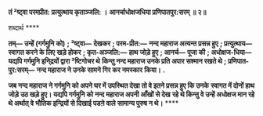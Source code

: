 **तं ²ष्ट्वा परमप्रीत: प्रत्युत्थाय कृताञ्जलि: ।** **आनर्चाधोक्षजधिया प्रणिपातपुर:सरम् ॥ २॥** 

शब्दार्थ **** 

**तम्—** **उन्हें (गर्गमुनि को)** **; ²ष्ट्वा—** **देखकर** **; परम-प्रीत:—** **नन्द महाराज अत्यन्त प्रसन्न हुए** **; प्रत्युत्थाय—** **स्वागत करने के लिए** **खड़े होकर** **; कृत-अञ्जलि:—** **हाथ जोड़े हुए** **; आनर्च—** **पूजा की** **; अधोक्षज-धिया—** **यद्यपि गर्गमुनि इनि्द्रयों द्वारा ²ष्टिगोचर थे** **किन्तु नन्द महाराज उनके प्रति अपार सश्मान रखते थे** **; प्रणिपात-पुर:सरम्—** **नन्द महाराज ने उनके सामने गिर कर नमस्कार** **किया।** **.** 

**जब नन्द महाराज ने गर्गमुनि को अपने घर में उपस्थित देखा तो वे इतने प्रसन्न हुए कि उनके** **स्वागत में दोनों हाथ जोड़े उठ खड़े हुए। यद्यपि गर्गमुनि को नन्द महाराज अपनी आँखों से देख** **रहे थे किन्तु वे उन्हें अधोक्षज मान रहे थे अर्थात् वे भौतिक इन्द्रियों से दिखाई पडऩे वाले** **सामान्य पुरुष न थे।** **** 